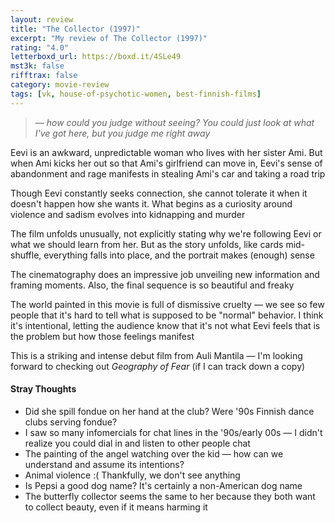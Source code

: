 ```yaml
---
layout: review
title: "The Collector (1997)"
excerpt: "My review of The Collector (1997)"
rating: "4.0"
letterboxd_url: https://boxd.it/4SLe49
mst3k: false
rifftrax: false
category: movie-review
tags: [vk, house-of-psychotic-women, best-finnish-films]
---
```


<blockquote><i>— how could you judge without seeing? You could just look at what I've got here, but you judge me right away</i></blockquote>Eevi is an awkward, unpredictable woman who lives with her sister Ami. But when Ami kicks her out so that Ami's girlfriend can move in, Eevi's sense of abandonment and rage manifests in stealing Ami's car and taking a road trip

Though Eevi constantly seeks connection, she cannot tolerate it when it doesn't happen how she wants it. What begins as a curiosity around violence and sadism evolves into kidnapping and murder

The film unfolds unusually, not explicitly stating why we're following Eevi or what we should learn from her. But as the story unfolds, like cards mid-shuffle, everything falls into place, and the portrait makes (enough) sense

The cinematography does an impressive job unveiling new information and framing moments. Also, the final sequence is so beautiful and freaky

The world painted in this movie is full of dismissive cruelty — we see so few people that it's hard to tell what is supposed to be "normal" behavior. I think it's intentional, letting the audience know that it's not what Eevi feels that is the problem but how those feelings manifest

This is a striking and intense debut film from Auli Mantila — I'm looking forward to checking out <i>Geography of Fear</i> (if I can track down a copy)

#### Stray Thoughts

- Did she spill fondue on her hand at the club? Were '90s Finnish dance clubs serving fondue?
- I saw so many infomercials for chat lines in the '90s/early 00s — I didn't realize you could dial in and listen to other people chat
- The painting of the angel watching over the kid — how can we understand and assume its intentions?
- Animal violence :( Thankfully, we don't see anything
- Is Pepsi a good dog name? It's certainly a non-American dog name
- The butterfly collector seems the same to her because they both want to collect beauty, even if it means harming it
